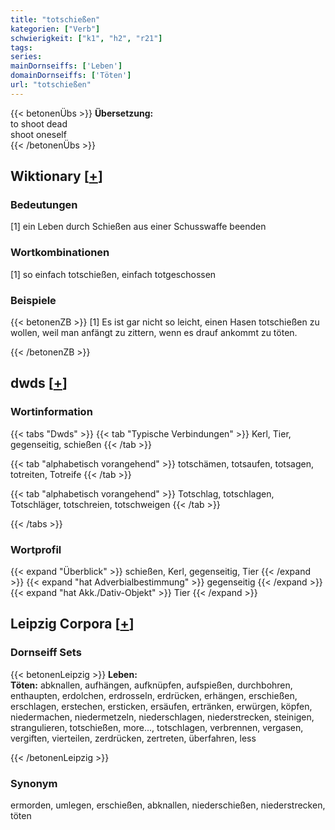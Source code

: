 ```yaml
---
title: "totschießen"
kategorien: ["Verb"]
schwierigkeit: ["k1", "h2", "r21"]
tags:
series:
mainDornseiffs: ['Leben']
domainDornseiffs: ['Töten']
url: "totschießen"
---
```


{{< betonenÜbs >}}
**Übersetzung:**  
to shoot dead  
shoot oneself  
{{< /betonenÜbs >}}

## Wiktionary [[+](https://de.wiktionary.org/wiki/totschießen)]

### Bedeutungen
[1] ein Leben durch Schießen aus einer Schusswaffe beenden  

### Wortkombinationen
[1] so einfach totschießen, einfach totgeschossen  

### Beispiele
{{< betonenZB >}}
[1] Es ist gar nicht so leicht, einen Hasen totschießen zu wollen, weil man anfängt zu zittern, wenn es drauf ankommt zu töten.  

{{< /betonenZB >}}


## dwds [[+](https://www.dwds.de/wb/totschießen)]

### Wortinformation
{{< tabs "Dwds" >}}
{{< tab "Typische Verbindungen" >}}
Kerl, Tier, gegenseitig, schießen
{{< /tab >}}

{{< tab "alphabetisch vorangehend" >}}
totschämen, totsaufen, totsagen, totreiten, Totreife
{{< /tab >}}

{{< tab "alphabetisch vorangehend" >}}
Totschlag, totschlagen, Totschläger, totschreien, totschweigen
{{< /tab >}}

{{< /tabs >}}

### Wortprofil
{{< expand "Überblick" >}} schießen, Kerl, gegenseitig, Tier {{< /expand >}}
{{< expand "hat Adverbialbestimmung" >}} gegenseitig {{< /expand >}}
{{< expand "hat Akk./Dativ-Objekt" >}} Tier {{< /expand >}}

## Leipzig Corpora [[+](https://corpora.uni-leipzig.de/en/res?word=totschießen&corpusId=deu_newscrawl-public_2018)]

### Dornseiff Sets
{{< betonenLeipzig >}}
**Leben:**  
**Töten:** abknallen, aufhängen, aufknüpfen, aufspießen, durchbohren, enthaupten, erdolchen, erdrosseln, erdrücken, erhängen, erschießen, erschlagen, erstechen, ersticken, ersäufen, ertränken, erwürgen, köpfen, niedermachen, niedermetzeln, niederschlagen, niederstrecken, steinigen, strangulieren, totschießen, more..., totschlagen, verbrennen, vergasen, vergiften, vierteilen, zerdrücken, zertreten, überfahren, less  

{{< /betonenLeipzig >}}

### Synonym
ermorden, umlegen, erschießen, abknallen, niederschießen, niederstrecken, töten

